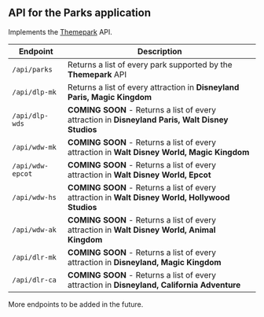 ## API for the Parks application

Implements the [Themepark](https://github.com/cubehouse/themeparks) API.


Endpoint | Description
---------- | -------------
`/api/parks` | Returns a list of every park supported by the **Themepark** API
`/api/dlp-mk` | Returns a list of every attraction in **Disneyland Paris, Magic Kingdom**
`/api/dlp-wds` | **COMING SOON** - Returns a list of every attraction in **Disneyland Paris, Walt Disney Studios**
`/api/wdw-mk` | **COMING SOON** - Returns a list of every attraction in **Walt Disney World, Magic Kingdom**
`/api/wdw-epcot` | **COMING SOON** - Returns a list of every attraction in **Walt Disney World, Epcot**
`/api/wdw-hs` | **COMING SOON** - Returns a list of every attraction in **Walt Disney World, Hollywood Studios**
`/api/wdw-ak` | **COMING SOON** - Returns a list of every attraction in **Walt Disney World, Animal Kingdom**
`/api/dlr-mk` | **COMING SOON** - Returns a list of every attraction in **Disneyland, Magic Kingdom**
`/api/dlr-ca` | **COMING SOON** - Returns a list of every attraction in **Disneyland, California Adventure**






More endpoints to be added in the future.
